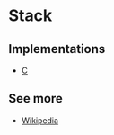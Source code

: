# Stack

## Implementations
  - [C](./c)

## See more
  - [Wikipedia](https://simple.wikipedia.org/wiki/Stack_(data_structure))
